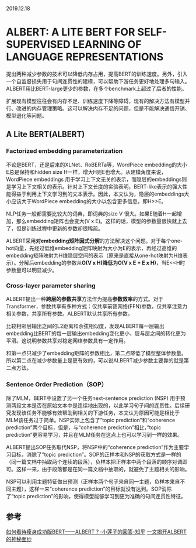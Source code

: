 2019.12.18

# ALBERT: A LITE BERT FOR SELF-SUPERVISED LEARNING OF LANGUAGE REPRESENTATIONS

提出两种减少参数的技术可以降低内存占用，提高BERT的训练速度。另外，引入一个自监督损失用于句间连贯性的建模，可以帮助下游任务更好地处理多句输入。ALBERT用比BERT-large更少的参数，在多个benchmark上超过了后者的性能。

扩展现有模型往往会有内存不足、训练速度下降等障碍，现有的解决方法有模型并行、改进的内存管理策略。这可以解决内存不足的问题，但是不能解决通信开销、模型退化等问题。

## A Lite BERT(ALBERT)

### Factorized embedding parameterization  

不论是BERT，还是后来的XLNet、RoBERTa等，WordPiece embedding的大小E总是保持和hidden size H一样，增大H则E也增大。从建模角度来说，WordPiece embeddings 用于学习上下文无关的表示，而隐层的embeddings则是学习上下文相关的表示。针对上下文长度的实验表明，BERT-like表示的强大性能得益于利用上下文学习到的文本表示。因此，本文认为，隐层的embeddings大小应该大于WordPiece embedding的大小以包含更多信息，即H>>E。

NLP任务一般都需要比较大的词典，即词典的size V 很大。如果E随着H一起增加，那么embedding矩阵也会变大(V x E)。这样的话，模型的参数量很快就上去了，但是训练过程中更新的参数却很稀疏。

ALBERT采用**对embedding矩阵因式分解**的方法解决这个问题。对于每个one-hot向量，先经过低维embedding矩阵映射为大小为E的表示，再经过高维的embedding矩阵映射为H维隐层空间的表示（原来是直接从one-hot映射为H维表示）。分解后embedding的参数从**O(V x H)**降低为**O(V x E + E x H)**，当E<<H时参数量可以明显减少。

### Cross-layer parameter sharing  

ALBERT提出一种**跨层的参数共享**方法作为提高**参数效率**的方式。对于Transformer，参数共享有多种方式：仅共享前馈网络(FFN)参数，仅共享注意力相关参数，共享所有参数。ALBERT默认共享所有参数。

比较相邻层输出之间的L2距离和余弦相似度，发现ALBERT每一层输出embedding比BERT的每一层输出embedding变化更小，层与层之间的转化更为平滑。这说明参数共享对稳定网络参数具有一定作用。

和第一点只减少了embedding矩阵的参数相比，第二点降低了模型整体参数量。所以第二点在减少参数量上是更有效的，可以说ALBERT减少参数主要靠的就是第二点方法。

### **Sentence Order Prediction（SOP）**

除了MLM，BERT中设置了另一个任务next-sentence prediction (NSP)  用于预测两段文本是否在原始文本中是连续地出现的，以此学习句子间的连贯性。后续研究发现该任务不能够有效帮助到相关的下游任务，本文认为原因可能是相比于MLM该任务过于简单。NSP实际上包含了”topic prediction”和“coherence prediction”两个目标，但是，与“coherence prediction”相比，”topic prediction”更容易学习，并且在MLM任务在这点上也可以学习到一样的效果。

ALBERT提出SOP任务取代NSP，将NSP中的“coherence prediction”作为主要学习目标，消除了”topic prediction”。SOP的正样本和NSP的获取方式是一样的（同一篇文档中抽取两个连续的段落），负样本把正样本中两个段落的顺序对调即可。这样一来，由于段落都是在同一篇文档中抽取的，就避免了主题相关的影响。

NSP可以利用主题特征做出预测（正样本两个句子来自同一主题，负样本来自不同主题），这样一来“coherence prediction”的目标就没有达到。SOP消除了”topic prediction”的影响，使得模型能够学习到更为准确的句间连贯性特征。

## 参考
[如何看待瘦身成功版BERT——ALBERT？-小莲子的回答-知乎](https://www.zhihu.com/question/347898375/answer/863537122)
[一文揭开ALBERT的神秘面纱](https://blog.csdn.net/u012526436/article/details/101924049)
